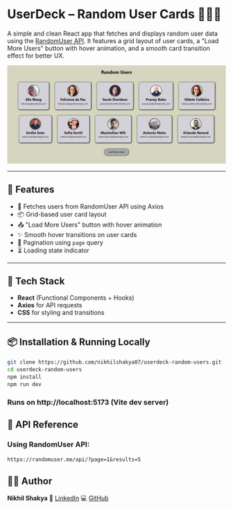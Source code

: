 # UserDeck – Random User Cards 🧑‍🤝‍🧑

A simple and clean React app that fetches and displays random user data using the [RandomUser API](https://randomuser.me/). It features a grid layout of user cards, a "Load More Users" button with hover animation, and a smooth card transition effect for better UX.

![App Preview](./public/Screenshot%202025-06-06%20155917.png)

---

## 🚀 Features

- 🔄 Fetches users from RandomUser API using Axios
- 📦 Grid-based user card layout
- 📤 "Load More Users" button with hover animation
- ✨ Smooth hover transitions on user cards
- 🔁 Pagination using `page` query
- ⏳ Loading state indicator

---

## 🧩 Tech Stack

- **React** (Functional Components + Hooks)
- **Axios** for API requests
- **CSS** for styling and transitions

---

## 📦 Installation & Running Locally

```bash
git clone https://github.com/nikhilshakya07/userdeck-random-users.git
cd userdeck-random-users
npm install
npm run dev
```

### Runs on http://localhost:5173 (Vite dev server) 

## 📌 API Reference
### Using RandomUser API:
```
https://randomuser.me/api/?page=1&results=5
```

## 🙋‍♂️ Author

**Nikhil Shakya**
🔗 [LinkedIn](https://www.linkedin.com/in/nikhil-shakya07/)
💻 [GitHub](https://github.com/nikhilshakya07)
